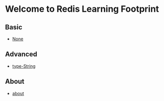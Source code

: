 # Welcome to Redis Learning Footprint


## Basic
- [None](#)

## Advanced
- [type-String](advanced/type-String.md)

## About
- [about](./about.md)
